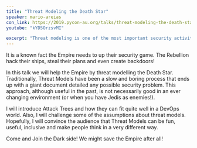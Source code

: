 ```yaml
---
title: "Threat Modeling the Death Star"
speaker: mario-areias
con_link: https://2019.pycon-au.org/talks/threat-modeling-the-death-star
youtube: "kYD5OrzsvMI"

excerpt: "Threat modeling is one of the most important security activities. Yet they are usually done by security experts and can be quite dry and boring.This talk will cover a different way to do Threat Models by using Attack Trees. Attack trees are an easy, fun, engaging and inclusive for everyone."
---
```


It is a known fact the Empire needs to up their security game. The Rebellion hack their ships, steal their plans and even create backdoors!

In this talk we will help the Empire by threat modelling the Death Star. Traditionally, Threat Models have been a slow and boring process that ends up with a giant document detailed any possible security problem. This approach, although useful in the past, is not necessarily good in an ever changing environment (or when you have Jedis as enemies!).

I will introduce Attack Trees and how they can fit quite well in a DevOps world. Also, I will challenge some of the assumptions about threat models. Hopefully, I will convince the audience that Threat Models can be fun, useful, inclusive and make people think in a very different way.

Come and Join the Dark side! We might save the Empire after all!